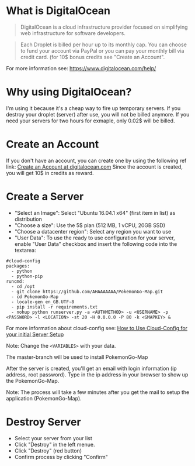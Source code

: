 # What is DigitalOcean
> DigitalOcean is a cloud infrastructure provider focused on simplifying web infrastructure for software developers.

> Each Droplet is billed per hour up to its monthly cap. You can choose to fund your account via PayPal or you can pay your monthly bill via credit card.
(for 10$ bonus credits see "Create an Account".

For more information see: https://www.digitalocean.com/help/

# Why using DigitalOcean?
I'm using it because it's a cheap way to fire up temporary servers.
If you destroy your droplet (server) after use, you will not be billed anymore. If you need your servers for two hours for exmaple, only 0.02$ will be billed.

# Create an Account
If you don't have an account, you can create one by using the following ref link:
[Create an Account at digitalocean.com](https://m.do.co/c/2d1757c3cb42)
Since the account is created, you will get 10$ in credits as reward. 

# Create a Server
* "Select an Image": Select "Ubuntu 16.04.1 x64" (first item in list) as distribution
* "Choose a size": Use the 5$ plan (512 MB, 1 vCPU, 20GB SSD)
* "Choose a datacenter region": Select any region you want to use
* "User Data": To use the ready to use configuration for your server, enable "User Data" checkbox and insert the following code into the textarea:

```
#cloud-config
packages:
  - python
  - python-pip
runcmd:
  - cd /opt
  - git clone https://github.com/AHAAAAAAA/PokemonGo-Map.git
  - cd PokemonGo-Map
  - locale-gen en_GB.UTF-8
  - pip install -r requirements.txt
  - nohup python runserver.py -a <AUTHMETHOD> -u <USERNAME> -p <PASSWORD> -l <LOCATION> -st 20 -H 0.0.0.0 -P 80 -k <GMAPKEY> &
```

For more information about cloud-config see: [How to Use Cloud-Config for your initial Server Setup](https://www.digitalocean.com/community/tutorials/how-to-use-cloud-config-for-your-initial-server-setup)

Note: Change the ```<VARIABLES>``` with your data.

The master-branch will be used to install PokemonGo-Map

After the server is created, you'll get an email with login information (ip address, root password).
Type in the ip address in your browser to show up the PokemonGo-Map.

Note: The process will take a few minutes after you get the mail to setup the application (PokemonGo-Map).

# Destroy Server
* Select your server from your list
* Click "Destroy" in the left menue.
* Click "Destroy" (red button)
* Confirm process by clicking "Confirm"